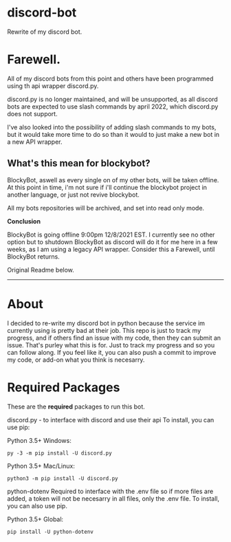 # discord-bot
Rewrite of my discord bot.

<h1>Farewell.</h1>

All of my discord bots from this point and others have been programmed using th api wrapper discord.py.

discord.py is no longer maintained, and will be unsupported, as all discord bots are expected to use slash commands by april 2022, which discord.py does not support.

I've also looked into the possibility of adding slash commands to my bots, but it would take more time to do so than it would to just make a new bot in a new API wrapper.

<h2>What's this mean for blockybot?</h2>

BlockyBot, aswell as every single on of my other bots, will be taken offline. At this point in time, i'm not sure if i'll continue the blockybot project in another language, or just not revive blockybot.

All my bots repositories will be archived, and set into read only mode.

**Conclusion**

BlockyBot is going offline 9:00pm 12/8/2021 EST. I currently see no other option but to shutdown BlockyBot as discord will do it for me here in a few weeks, as I am using a legacy API wrapper. Consider this a Farewell, until BlockyBot returns.




Original Readme below.

---------------------------------------------------------


























<h1>About</h1>

I decided to re-write my discord bot in python because the service im currently using is pretty bad at their job.
This repo is just to track my progress, and if others find an issue with my code, then they can submit an issue.
That's purley what this is for. Just to track my progress and so you can follow along. If you feel like it,
you can also push a commit to improve my code, or add-on what you think is necesarry.

<h1>Required Packages</h1>

These are the **required** packages to run this bot.

discord.py - to interface with discord and use their api
To install, you can use pip:

Python 3.5+ Windows:

`py -3 -m pip install -U discord.py`

Python 3.5+ Mac/Linux:

`python3 -m pip install -U discord.py`

python-dotenv
Required to interface with the .env file so if more files are added, a token will not be necesarry in all files, only the .env file.
To install, you can also use pip.

Python 3.5+ Global:

`pip install -U python-dotenv`




